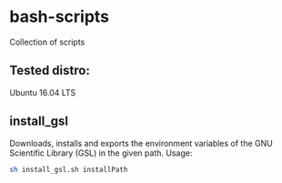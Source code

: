 # bash-scripts
Collection of scripts

## Tested distro:
Ubuntu 16.04 LTS

## install_gsl
Downloads, installs and exports the environment variables of the GNU Scientific Library (GSL) in the given path. Usage: <br/>
```bash
sh install_gsl.sh installPath
```
